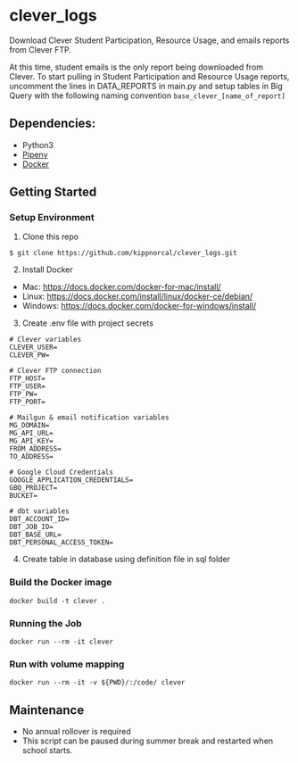 # clever_logs
Download Clever Student Participation, Resource Usage, and emails reports from Clever FTP.

At this time, student emails is the only report being downloaded from Clever. To start pulling in Student Participation and Resource Usage reports, uncomment the lines in DATA_REPORTS in main.py and setup tables in Big Query with the following naming convention `base_clever_[name_of_report]`

## Dependencies:

* Python3
* [Pipenv](https://pipenv.readthedocs.io/en/latest/)
* [Docker](https://docs.docker.com/docker-for-mac/install/)

## Getting Started

### Setup Environment

1. Clone this repo

```
$ git clone https://github.com/kippnorcal/clever_logs.git
```

2. Install Docker
* Mac: https://docs.docker.com/docker-for-mac/install/
* Linux: https://docs.docker.com/install/linux/docker-ce/debian/
* Windows: https://docs.docker.com/docker-for-windows/install/

3. Create .env file with project secrets

```
# Clever variables
CLEVER_USER=
CLEVER_PW=

# Clever FTP connection
FTP_HOST=
FTP_USER=
FTP_PW=
FTP_PORT=

# Mailgun & email notification variables
MG_DOMAIN=
MG_API_URL=
MG_API_KEY=
FROM_ADDRESS=
TO_ADDRESS=

# Google Cloud Credentials
GOOGLE_APPLICATION_CREDENTIALS=
GBQ_PROJECT=
BUCKET=

# dbt variables
DBT_ACCOUNT_ID=
DBT_JOB_ID=
DBT_BASE_URL=
DBT_PERSONAL_ACCESS_TOKEN=
```

4. Create table in database using definition file in sql folder

### Build the Docker image
```
docker build -t clever .
```

### Running the Job
```
docker run --rm -it clever
```

### Run with volume mapping
```
docker run --rm -it -v ${PWD}/:/code/ clever
```

## Maintenance

* No annual rollover is required
* This script can be paused during summer break and restarted when school starts.
